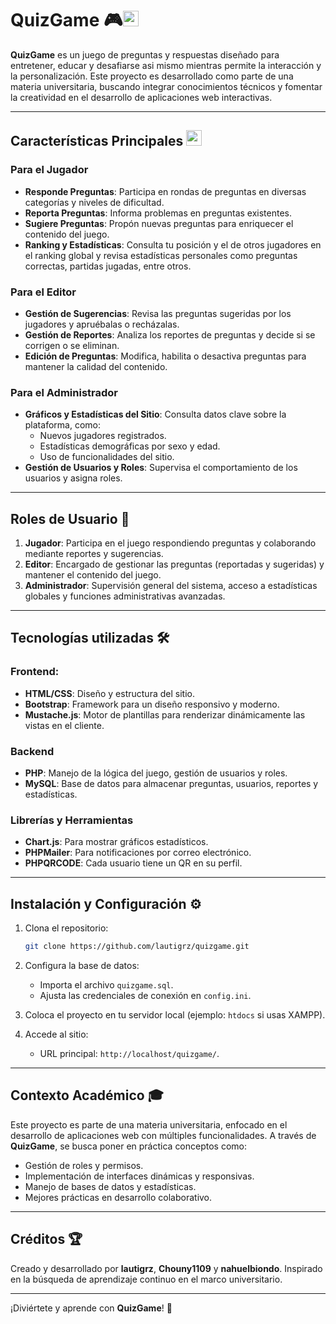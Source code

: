 # QuizGame 🎮<img src="https://emojiterra.com/data/animated-emoji/2753.gif" width="25"> 

**QuizGame** es un juego de preguntas y respuestas diseñado para entretener, educar y desafiarse asi mismo mientras permite la interacción y la personalización. Este proyecto es desarrollado como parte de una materia universitaria, buscando integrar conocimientos técnicos y fomentar la creatividad en el desarrollo de aplicaciones web interactivas.

---

## Características Principales <img src="https://images.emojiterra.com/google/noto-emoji/animated-emoji/1f680.gif" width="25">  

### Para el Jugador  
- **Responde Preguntas**: Participa en rondas de preguntas en diversas categorías y niveles de dificultad.  
- **Reporta Preguntas**: Informa problemas en preguntas existentes.  
- **Sugiere Preguntas**: Propón nuevas preguntas para enriquecer el contenido del juego.  
- **Ranking y Estadísticas**: Consulta tu posición y el de otros jugadores en el ranking global y revisa estadísticas personales como preguntas correctas, partidas jugadas, entre otros.  

### Para el Editor  
- **Gestión de Sugerencias**: Revisa las preguntas sugeridas por los jugadores y apruébalas o recházalas.  
- **Gestión de Reportes**: Analiza los reportes de preguntas y decide si se corrigen o se eliminan.  
- **Edición de Preguntas**: Modifica, habilita o desactiva preguntas para mantener la calidad del contenido.  

### Para el Administrador  
- **Gráficos y Estadísticas del Sitio**: Consulta datos clave sobre la plataforma, como:  
  - Nuevos jugadores registrados.  
  - Estadísticas demográficas por sexo y edad.  
  - Uso de funcionalidades del sitio.  
- **Gestión de Usuarios y Roles**: Supervisa el comportamiento de los usuarios y asigna roles.  

---

## Roles de Usuario 👥  

1. **Jugador**: Participa en el juego respondiendo preguntas y colaborando mediante reportes y sugerencias.  
2. **Editor**: Encargado de gestionar las preguntas (reportadas y sugeridas) y mantener el contenido del juego.  
3. **Administrador**: Supervisión general del sistema, acceso a estadísticas globales y funciones administrativas avanzadas.  

---

## Tecnologías utilizadas 🛠️

### Frontend:
- **HTML/CSS**: Diseño y estructura del sitio.
- **Bootstrap**: Framework para un diseño responsivo y moderno.
- **Mustache.js**: Motor de plantillas para renderizar dinámicamente las vistas en el cliente.

### Backend  
- **PHP**: Manejo de la lógica del juego, gestión de usuarios y roles.  
- **MySQL**: Base de datos para almacenar preguntas, usuarios, reportes y estadísticas.  

### Librerías y Herramientas  
- **Chart.js**: Para mostrar gráficos estadísticos.  
- **PHPMailer**: Para notificaciones por correo electrónico.
- **PHPQRCODE**: Cada usuario tiene un QR en su perfil.  

---

## Instalación y Configuración ⚙️  

1. Clona el repositorio:  
   ```bash
   git clone https://github.com/lautigrz/quizgame.git
   ```  
2. Configura la base de datos:  
   - Importa el archivo `quizgame.sql`.  
   - Ajusta las credenciales de conexión en `config.ini`.  

3. Coloca el proyecto en tu servidor local (ejemplo: `htdocs` si usas XAMPP).  

4. Accede al sitio:  
   - URL principal: `http://localhost/quizgame/`.  

---

## Contexto Académico 🎓  

Este proyecto es parte de una materia universitaria, enfocado en el desarrollo de aplicaciones web con múltiples funcionalidades. A través de **QuizGame**, se busca poner en práctica conceptos como:  
- Gestión de roles y permisos.  
- Implementación de interfaces dinámicas y responsivas.  
- Manejo de bases de datos y estadísticas.  
- Mejores prácticas en desarrollo colaborativo.  

---

## Créditos 🏆  
Creado y desarrollado por **lautigrz**, **Chouny1109** y **nahuelbiondo**.
Inspirado en la búsqueda de aprendizaje continuo en el marco universitario.  

---

¡Diviértete y aprende con **QuizGame**! 🎉
